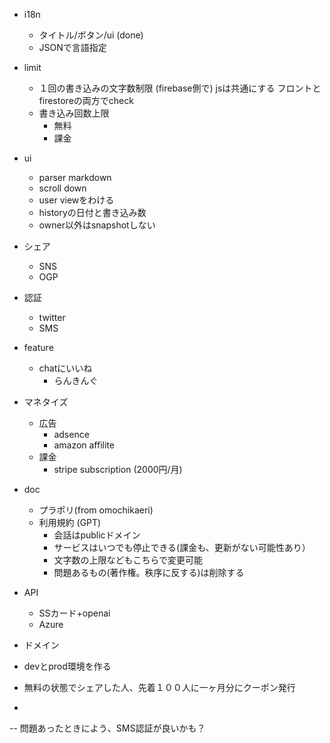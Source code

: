 
- i18n
  - タイトル/ボタン/ui (done)
  - JSONで言語指定
- limit
  - １回の書き込みの文字数制限
    (firebase側で)
    jsは共通にする
    フロントとfirestoreの両方でcheck
  - 書き込み回数上限
    - 無料
    - 課金
- ui
  - parser markdown
  - scroll down
  - user viewをわける
  - historyの日付と書き込み数
  - owner以外はsnapshotしない
- シェア
  - SNS 
  - OGP
- 認証
  - twitter
  - SMS
- feature
  - chatにいいね
    - らんきんぐ

- マネタイズ
  - 広告
    - adsence
    - amazon affilite
  - 課金
    - stripe subscription (2000円/月)
- doc
  - プラポリ(from omochikaeri)
  - 利用規約 (GPT)
    - 会話はpublicドメイン
    - サービスはいつでも停止できる(課金も、更新がない可能性あり）
    - 文字数の上限などもこちらで変更可能
    - 問題あるもの(著作権。秩序に反する)は削除する
- API
  - SSカード+openai
  - Azure
- ドメイン
- devとprod環境を作る
- 無料の状態でシェアした人、先着１００人に一ヶ月分にクーポン発行
- 

--
問題あったときによう、SMS認証が良いかも？

